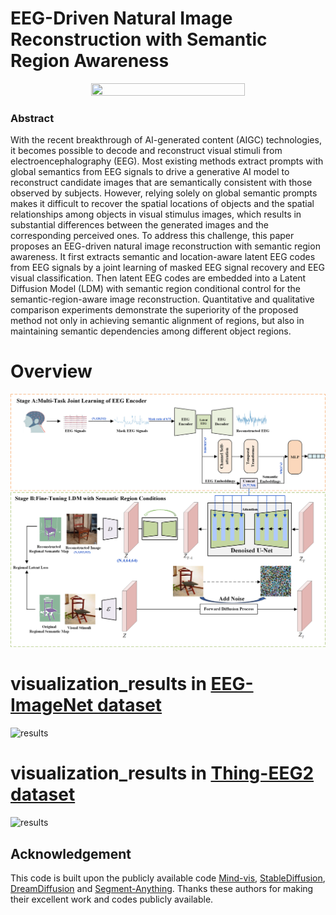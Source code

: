 # EEG-Driven Natural Image Reconstruction with Semantic Region Awareness
<p align="center">
<img src=visualization_result/github_figure2.png / width="70%" height="70%" >
</p>

### Abstract
With the recent breakthrough of AI-generated content (AIGC) technologies, it becomes possible to decode and reconstruct visual stimuli from electroencephalography (EEG). Most existing methods extract prompts with global semantics from EEG signals to drive a generative AI model to reconstruct candidate images that are semantically consistent with those observed by subjects. However, relying solely on global semantic prompts makes it difficult to recover the spatial locations of objects and the spatial relationships among objects in visual stimulus images, which results in substantial differences between the generated images and the corresponding perceived ones. To address this challenge, this paper proposes an EEG-driven natural image reconstruction with semantic region awareness. It first extracts semantic and location-aware latent EEG codes from EEG signals by a joint learning of masked EEG signal recovery and EEG visual classification. Then latent EEG codes are embedded into a Latent Diffusion Model (LDM) with semantic region conditional control for the semantic-region-aware image reconstruction. Quantitative and qualitative comparison experiments demonstrate the superiority of the proposed method not only in achieving semantic alignment of regions, but also in maintaining semantic dependencies among different object regions.

# Overview
![pipeline](visualization_result/figure2.png)

# visualization_results in [EEG-ImageNet dataset](https://github.com/perceivelab/eeg_visual_classification)
![results](visualization_result/true_example.png)

# visualization_results in [Thing-EEG2 dataset](https://osf.io/hd6zk/)
![results](visualization_result/things_eeg.png)

## Acknowledgement
This code is built upon the publicly available code [Mind-vis](https://github.com/zjc062/mind-vis), [StableDiffusion](https://github.com/CompVis/stable-diffusion), [DreamDiffusion](https://github.com/bbaaii/DreamDiffusion) and [Segment-Anything](https://segment-anything.com/). Thanks these authors for making their excellent work and codes publicly available.
